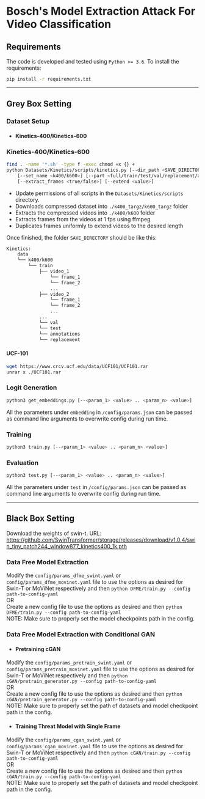 # Bosch's Model Extraction Attack For Video Classification

## Requirements

The code is developed and tested using `Python >= 3.6`. To install the requirements:

```bash
pip install -r requirements.txt
```

<hr/>

## Grey Box Setting

### Dataset Setup

* #### Kinetics-400/Kinetics-600

### Kinetics-400/Kinetics-600


```bash
find . -name '*.sh' -type f -exec chmod +x {} + 
python Datasets/Kinetics/scripts/kinetics.py [--dir_path <SAVE_DIRECTORY_PATH>]
    [--set_name <k400/k600>] [--part <full/train/test/val/replacement/annotations>] [--max_workers <value>] 
    [--extract_frames <true/false>] [--extend <value>]
```
- Update permissions of all scripts in the `Datasets/Kinetics/scripts` directory.
- Downloads compressed dataset into `./k400_targz/k600_targz` folder
- Extracts the compressed videos into `./k400/k600` folder
- Extracts frames from the videos at 1 fps using ffmpeg
- Duplicates frames uniformly to extend videos to the desired length

Once finished, the folder `SAVE_DIRECTORY` should be like this:

``` bash
Kinetics:
    data  
    └── k400/k600
        └── train
            ├── video_1
                └── frame_1
                └── frame_2
                ...
            ├── video_2
                └── frame_1
                └── frame_2
                ...
            ...
            └── val
            └── test
            └── annotations
            └── replacement
```

 #### UCF-101

``` bash 
wget https://www.crcv.ucf.edu/data/UCF101/UCF101.rar
unrar x ./UCF101.rar
``` 

### Logit Generation

```bash
python3 get_embeddings.py [--<param_1> <value> .. <param_n> <value>]
```
All the parameters under `embedding` in `/config/params.json` can be passed as command line arguments to overwrite config during run time.

### Training

```bash
python3 train.py [--<param_1> <value> .. <param_n> <value>]
```

### Evaluation

```bash
python3 test.py [--<param_1> <value> .. <param_n> <value>]
```

All the parameters under `test` in `/config/params.json` can be passed as command line arguments to overwrite config during run time.

<hr/>

## Black Box Setting

Download the weights of swin-t. URL: https://github.com/SwinTransformer/storage/releases/download/v1.0.4/swin_tiny_patch244_window877_kinetics400_1k.pth

### Data Free Model Extraction

Modify the `config/params_dfme_swint.yaml` or `config/params_dfme_movinet.yaml` file to use the options as desired for Swin-T or MoViNet respectively and then ```python DFME/train.py --config path-to-config-yaml```  
OR  
Create a new config file to use the options as desired and then ```python DFME/train.py --config path-to-config-yaml```  
NOTE: Make sure to properly set the model checkpoints path in the config.

### Data Free Model Extraction with Conditional GAN

* #### Pretraining cGAN
Modify the `config/params_pretrain_swint.yaml` or `config/params_pretrain_movinet.yaml` file to use the options as desired for Swin-T or MoViNet respectively and then ```python cGAN/pretrain_generator.py --config path-to-config-yaml```  
OR  
Create a new config file to use the options as desired and then ```python cGAN/pretrain_generator.py --config path-to-config-yaml```  
NOTE: Make sure to properly set the path of datasets and model checkpoint path in the config.

* #### Training Threat Model with Single Frame

Modify the `config/params_cgan_swint.yaml` or `config/params_cgan_movinet.yaml` file to use the options as desired for Swin-T or MoViNet respectively and then ```python cGAN/train.py --config path-to-config-yaml```  
OR  
Create a new config file to use the options as desired and then ```python cGAN/train.py --config path-to-config-yaml```  
NOTE: Make sure to properly set the path of datasets and model checkpoint path in the config.
